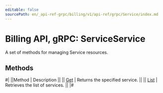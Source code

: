 ```yaml
---
editable: false
sourcePath: en/_api-ref-grpc/billing/v1/api-ref/grpc/Service/index.md
---
```


# Billing API, gRPC: ServiceService

A set of methods for managing Service resources.

## Methods

#|
||Method | Description ||
|| [Get](get.md) | Returns the specified service. ||
|| [List](list.md) | Retrieves the list of services. ||
|#